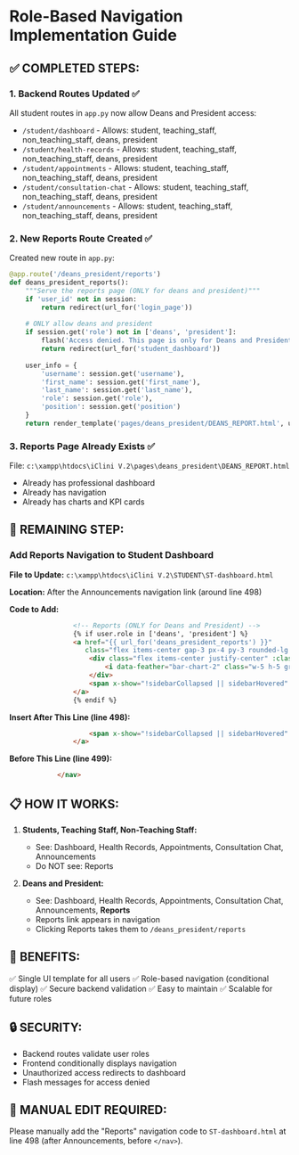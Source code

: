 # Role-Based Navigation Implementation Guide

## ✅ COMPLETED STEPS:

### 1. **Backend Routes Updated** ✅
All student routes in `app.py` now allow Deans and President access:
- `/student/dashboard` - Allows: student, teaching_staff, non_teaching_staff, deans, president
- `/student/health-records` - Allows: student, teaching_staff, non_teaching_staff, deans, president
- `/student/appointments` - Allows: student, teaching_staff, non_teaching_staff, deans, president
- `/student/consultation-chat` - Allows: student, teaching_staff, non_teaching_staff, deans, president
- `/student/announcements` - Allows: student, teaching_staff, non_teaching_staff, deans, president

### 2. **New Reports Route Created** ✅
Created new route in `app.py`:
```python
@app.route('/deans_president/reports')
def deans_president_reports():
    """Serve the reports page (ONLY for deans and president)"""
    if 'user_id' not in session:
        return redirect(url_for('login_page'))
    
    # ONLY allow deans and president
    if session.get('role') not in ['deans', 'president']:
        flash('Access denied. This page is only for Deans and President.', 'error')
        return redirect(url_for('student_dashboard'))
    
    user_info = {
        'username': session.get('username'),
        'first_name': session.get('first_name'),
        'last_name': session.get('last_name'),
        'role': session.get('role'),
        'position': session.get('position')
    }
    return render_template('pages/deans_president/DEANS_REPORT.html', user=user_info)
```

### 3. **Reports Page Already Exists** ✅
File: `c:\xampp\htdocs\iClini V.2\pages\deans_president\DEANS_REPORT.html`
- Already has professional dashboard
- Already has navigation
- Already has charts and KPI cards

## 🔧 REMAINING STEP:

### **Add Reports Navigation to Student Dashboard**

**File to Update:** `c:\xampp\htdocs\iClini V.2\STUDENT\ST-dashboard.html`

**Location:** After the Announcements navigation link (around line 498)

**Code to Add:**
```html
                <!-- Reports (ONLY for Deans and President) -->
                {% if user.role in ['deans', 'president'] %}
                <a href="{{ url_for('deans_president_reports') }}"
                   class="flex items-center gap-3 px-4 py-3 rounded-lg transition-all group hover:bg-white/10">
                    <div class="flex items-center justify-center" :class="sidebarCollapsed && !sidebarHovered ? 'w-full' : ''">
                        <i data-feather="bar-chart-2" class="w-5 h-5 group-hover:scale-110 transition-transform"></i>
                    </div>
                    <span x-show="!sidebarCollapsed || sidebarHovered" class="font-medium">Reports</span>
                </a>
                {% endif %}
```

**Insert After This Line (line 498):**
```html
                    <span x-show="!sidebarCollapsed || sidebarHovered" class="font-medium">Announcements</span>
                </a>
```

**Before This Line (line 499):**
```html
            </nav>
```

## 📋 HOW IT WORKS:

1. **Students, Teaching Staff, Non-Teaching Staff:**
   - See: Dashboard, Health Records, Appointments, Consultation Chat, Announcements
   - Do NOT see: Reports

2. **Deans and President:**
   - See: Dashboard, Health Records, Appointments, Consultation Chat, Announcements, **Reports**
   - Reports link appears in navigation
   - Clicking Reports takes them to `/deans_president/reports`

## 🎯 BENEFITS:

✅ Single UI template for all users
✅ Role-based navigation (conditional display)
✅ Secure backend validation
✅ Easy to maintain
✅ Scalable for future roles

## 🔒 SECURITY:

- Backend routes validate user roles
- Frontend conditionally displays navigation
- Unauthorized access redirects to dashboard
- Flash messages for access denied

## 📝 MANUAL EDIT REQUIRED:

Please manually add the "Reports" navigation code to `ST-dashboard.html` at line 498 (after Announcements, before `</nav>`).
